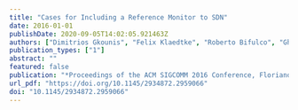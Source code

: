 ```yaml
---
title: "Cases for Including a Reference Monitor to SDN"
date: 2016-01-01
publishDate: 2020-09-05T14:02:05.921463Z
authors: ["Dimitrios Gkounis", "Felix Klaedtke", "Roberto Bifulco", "Ghassan O. Karame"]
publication_types: ["1"]
abstract: ""
featured: false
publication: "*Proceedings of the ACM SIGCOMM 2016 Conference, Florianopolis, Brazil, August 22-26, 2016*"
url_pdf: "https://doi.org/10.1145/2934872.2959066"
doi: "10.1145/2934872.2959066"
---
```


